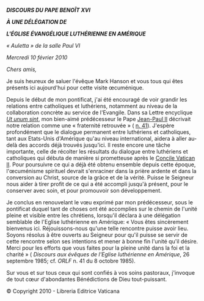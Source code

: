 ***DISCOURS DU PAPE BENOÎT XVI***

***À UNE DÉLÉGATION DE***

***L'ÉGLISE ÉVANGÉLIQUE LUTHÉRIENNE EN AMÉRIQUE***

*« Auletta » de la salle Paul VI*

*Mercredi 10 février 2010*

*Chers amis,*

Je suis heureux de saluer l'évêque Mark Hanson et vous tous qui êtes présents ici aujourd'hui pour cette visite œcuménique.

Depuis le début de mon pontificat, j'ai été encouragé de voir grandir les relations entre catholiques et luthériens, notamment au niveau de la collaboration concrète au service de l'Evangile. Dans sa Lettre encyclique *[Ut unum sint](http://www.vatican.va/edocs/FRA0080/_INDEX.HTM)*, mon bien-aimé prédécesseur le Pape [Jean-Paul II](/content/john-paul-ii/fr.html) décrivait notre relation comme une « fraternité retrouvée » ( [n. 41](http://www.vatican.va/edocs/FRA0080/__PB.HTM)). J'espère profondément que le dialogue permanent entre luthériens et catholiques, tant aux Etats-Unis d'Amérique qu'au niveau international, aidera à aller au-delà des accords déjà trouvés jusqu'ici. Il reste encore une tâche importante, celle de récolter les résultats du dialogue entre luthériens et catholiques qui débuta de manière si prometteuse après le [Concile Vatican II](http://www.vatican.va/archive/hist_councils/ii_vatican_council/index_fr.htm). Pour poursuivre ce qui a déjà été obtenu ensemble depuis cette époque, l'œcuménisme spirituel devrait s'enraciner dans la prière ardente et dans la conversion au Christ, source de la grâce et de la vérité. Puisse le Seigneur nous aider à tirer profit de ce qui a été accompli jusqu'à présent, pour le conserver avec soin, et pour promouvoir son développement.

Je conclus en renouvelant le vœu exprimé par mon prédécesseur, sous le pontificat duquel tant de choses ont été accomplies sur le chemin de l'unité pleine et visible entre les chrétiens, lorsqu'il déclara à une délégation semblable de l'Eglise luthérienne en Amérique: « Vous êtes sincèrement bienvenus ici. Réjouissons-nous qu'une telle rencontre puisse avoir lieu. Soyons résolus à être ouverts au Seigneur pour qu'il puisse se servir de cette rencontre selon ses intentions et mener à bonne fin l'unité qu'il désire. Merci pour les efforts que vous faites pour la pleine unité dans la foi et la charité » ( *Discours aux évêques de l'Eglise luthérienne en Amérique*, 26 septembre 1985; cf. *ORLF* n. 41 du 8 octobre 1985).

Sur vous et sur tous ceux qui sont confiés à vos soins pastoraux, j'invoque de tout cœur d'abondantes Bénédictions de Dieu tout-puissant.

© Copyright 2010 - Libreria Editrice Vaticana